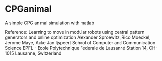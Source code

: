 # CPGanimal
 A simple CPG animal simulation with matlab

Reference:
Learning to move in modular robots using central pattern generators and online optimization
Alexander Sproewitz, Rico Moeckel, Jerome Maye, Auke Jan Ijspeert
School of Computer and Communication Science
EPFL - Ecole Polytechnique Federale de Lausanné
Station 14, CH-1015 Lausanne, Switzerland
